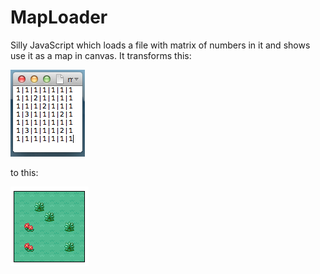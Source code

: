 MapLoader
=========

Silly JavaScript which loads a file with matrix of numbers in it and shows use it as a map in canvas. It transforms this:

![Matrix](https://raw.githubusercontent.com/RassaLibre/MapLoader/master/pics/matrix.png)

to this:

![Map](https://raw.githubusercontent.com/RassaLibre/MapLoader/master/pics/map.png)
